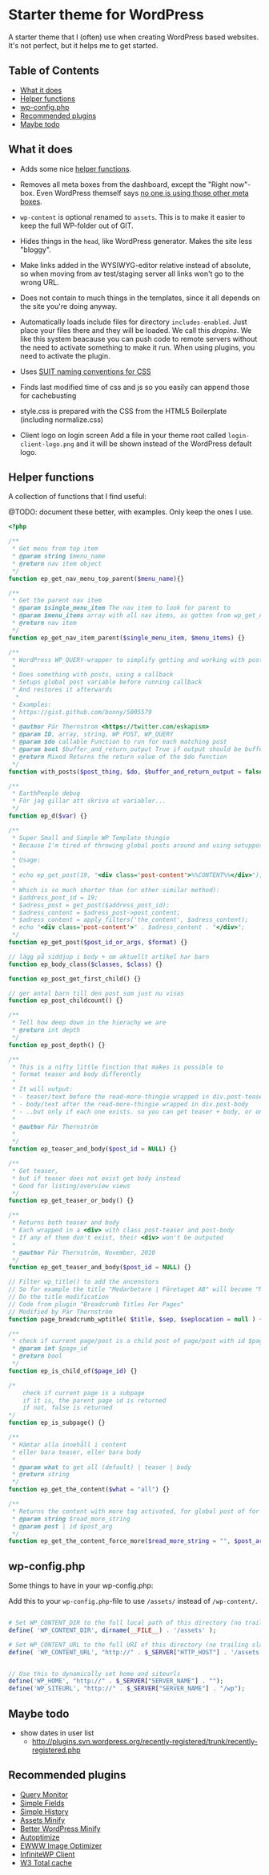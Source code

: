 # Starter theme for WordPress

A starter theme that I (often) use when creating WordPress based websites. It's not perfect, but it helps me to get started.

## Table of Contents

- [What it does](#what-it-does)
- [Helper functions](#helper-functions)
- [wp-config.php](#wp-configphp)
- [Recommended plugins](#recommended-plugins)
- [Maybe todo](#maybe-todo)

## What it does

* Adds some nice [helper functions](#helper-functions).

* Removes all meta boxes from the dashboard, except the "Right now"-box. Even WordPress themself says [no one is using those other meta boxes](http://make.wordpress.org/ui/2013/08/21/3-8-dashboard-plugin/).

* `wp-content` is optional renamed to `assets`. This is to make it easier to keep the full WP-folder out of GIT.

* Hides things in the `head`, like WordPress generator. Makes the site less "bloggy".

* Make links added in the WYSIWYG-editor relative instead of absolute, so when moving from av test/staging server all links won't go to the wrong URL.

* Does not contain to much things in the templates, since it all depends on the site you're doing anyway.

* Automatically loads include files for directory `includes-enabled`. Just place your files there and they will be loaded. We call this *dropins*. We like this system beacause you can push code to remote servers without the need to activate something to make it run. When using plugins, you need to activate the plugin.

* Uses [SUIT naming conventions for CSS](https://github.com/suitcss/suit/blob/master/doc/components.md)

* Finds last modified time of css and js so you easily can append those for cachebusting

* style.css is prepared with the CSS from the HTML5 Boilerplate (including normalize.css)
 
* Client logo on login screen
  Add a file in your theme root called `login-client-logo.png` and it will be shown instead of the WordPress default logo.

## Helper functions

A collection of functions that I find useful:

@TODO: document these better, with examples. Only keep the ones I use.

```php
<?php

/**
 * Get menu from top item
 * @param string $menu_name
 * @return nav item object
 */
function ep_get_nav_menu_top_parent($menu_name){}

/**
 * Get the parent nav item
 * @param $single_menu_item The nav item to look for parent to
 * @param $menu_items array with all nav items, as gotten from wp_get_nav_menu_items
 * @return nav item
 */
function ep_get_nav_item_parent($single_menu_item, $menu_items) {}

/**
 * WordPress WP_QUERY-wrapper to simplify getting and working with posts
 *
 * Does something with posts, using a callback
 * Setups global post variable before running callback
 * And restores it afterwards
  *
 * Examples:
 * https://gist.github.com/bonny/5005579
 *
 * @author Pär Thernstrom <https://twitter.com/eskapism>
 * @param ID, array, string, WP POST, WP_QUERY
 * @param $do callable Function to run for each matching post
 * @param bool $buffer_and_return_output True if output should be buffered and returned
 * @return Mixed Returns the return value of the $do function
 */
function with_posts($post_thing, $do, $buffer_and_return_output = false) {}

/**
 * EarthPeople debug
 * För jag gillar att skriva ut variabler...
 */
function ep_d($var) {}

/**
 * Super Small and Simple WP Template thingie
 * Because I'm tired of throwing global posts around and using setuppostdata 1000 frickin times on a site.
 *
 * Usage:
 *
 * echo ep_get_post(19, "<div class='post-content'>%%CONTENT%%</div>");
 *
 * Which is so much shorter than (or other similar method):
 * $address_post_id = 19;
 * $adress_post = get_post($address_post_id);
 * $adress_content = $adress_post->post_content;
 * $adress_content = apply_filters('the_content', $adress_content);
 * echo "<div class='post-content'>" . $adress_content . "</div>";
 */
function ep_get_post($post_id_or_args, $format) {}

// lägg på siddjup i body + om aktuellt artikel har barn
function ep_body_class($classes, $class) {}

function ep_post_get_first_child() {}

// ger antal barn till den post som just nu visas
function ep_post_childcount() {}

/**
 * Tell how deep down in the hierachy we are
 * @return int depth
 */
function ep_post_depth() {}

/**
 * This is a nifty little finction that makes is possible to
 * format teaser and body differently
 * 
 * It will output:
 * - teaser/text before the read-more-thingie wrapped in div.post-teaser
 * - body/text after the read-more-thingie wrapped in div.post-body
 * - ..but only if each one exists. so you can get teaser + body, or only teaser, or only body
 *
 * @author Pär Thernström 
 *
 */
function ep_teaser_and_body($post_id = NULL) {}

/**
 * Get teaser,
 * but if teaser does not exist get body instead
 * Good for listing/overview views
 */
function ep_get_teaser_or_body() {}

/**
 * Returns both teaser and body
 * Each wrapped in a <div> with class post-teaser and post-body
 * If any of them don't exist, their <div> won't be outputed
 *
 * @author Pär Thernström, November, 2010
 */
function ep_get_teaser_and_body($post_id = NULL) {}

// Filter wp_title() to add the ancenstors
// So for example the title "Medarbetare | Företaget AB" will become "Medarbetare | Om Oss | Företaget AB"
// Do the title modification
// Code from plugin "Breadcrumb Titles For Pages"
// Modified by Pär Thernström
function page_breadcrumb_wptitle( $title, $sep, $seplocation = null ) {}

/**
 * check if current page/post is a child post of page/post with id $page_id
 * @param int $page_id
 * @return bool
 */
function ep_is_child_of($page_id) {}

/*
	check if current page is a subpage
	if it is, the parent page id is returned
	if not, false is returned
*/
function ep_is_subpage() {}

/**
 * Hämtar alla innehåll i content
 * eller bara teaser, eller bara body
 *
 * @param what to get all (default) | teaser | body
 * @return string
 */
function ep_get_the_content($what = "all") {}

/**
 * Returns the content with more tag activated, for global post of for $post if supplied
 * @param string $read_more_string
 * @param post | id $post_arg
 */
function ep_get_the_content_force_more($read_more_string = "", $post_arg = null) {}


```

## wp-config.php

Some things to have in your wp-config.php:

Add this to your `wp-config.php`-file to use `/assets/` instead of `/wp-content/`.

```php

# Set WP_CONTENT_DIR to the full local path of this directory (no trailing slash), e.g.
define( 'WP_CONTENT_DIR', dirname(__FILE__) . '/assets' );

# Set WP_CONTENT_URL to the full URI of this directory (no trailing slash), e.g.
define( 'WP_CONTENT_URL', "http://" . $_SERVER["HTTP_HOST"] . '/assets');

```

```php

// Use this to dynamically set home and siteurls
define('WP_HOME', "http://" . $_SERVER["SERVER_NAME"] . "");
define('WP_SITEURL', "http://" . $_SERVER["SERVER_NAME"] . "/wp");

```

## Maybe todo

- show dates in user list
    - http://plugins.svn.wordpress.org/recently-registered/trunk/recently-registered.php

## Recommended plugins

* [Query Monitor](http://wordpress.org/plugins/query-monitor/)
* [Simple Fields](https://wordpress.org/plugins/simple-fields/)
* [Simple History](https://wordpress.org/plugins/simple-history/)
* [Assets Minify](http://wordpress.org/plugins/assetsminify/)
* [Better WordPress Minify](http://wordpress.org/plugins/bwp-minify/)
* [Autoptimize](http://wordpress.org/plugins/autoptimize/)
* [EWWW Image Optimizer](http://wordpress.org/plugins/ewww-image-optimizer/)
* [InfiniteWP Client](http://wordpress.org/plugins/iwp-client/)
* [W3 Total cache](http://wordpress.org/plugins/w3-total-cache/)
